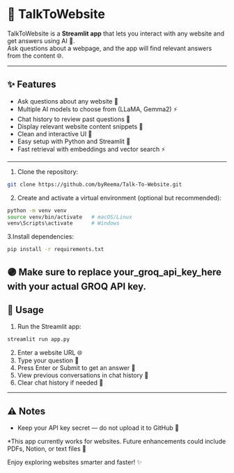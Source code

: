 # 🧠 TalkToWebsite

TalkToWebsite is a **Streamlit app** that lets you interact with any website and get answers using AI 🤖.  
Ask questions about a webpage, and the app will find relevant answers from the content 🌐.

---

## ✨ Features

- Ask questions about any website 📝  
- Multiple AI models to choose from (LLaMA, Gemma2) ⚡️  
- Chat history to review past questions 💬  
- Display relevant website content snippets 📄  
- Clean and interactive UI 🎨  
- Easy setup with Python and Streamlit 🐍  
- Fast retrieval with embeddings and vector search ⚡️

---
1. Clone the repository:

```bash
git clone https://github.com/byReema/Talk-To-Website.git
```

2. Create and activate a virtual environment (optional but recommended):

```bash
python -m venv venv
source venv/bin/activate   # macOS/Linux
venv\Scripts\activate      # Windows
```

3.Install dependencies:

```bash
pip install -r requirements.txt
```
🟣 Make sure to replace your_groq_api_key_here with your actual GROQ API key.
---
## 🏃 Usage

1. Run the Streamlit app:
```bash
streamlit run app.py
```
2. Enter a website URL 🌐
3. Type your question 📝
4. Press Enter or Submit to get an answer 🤖
5. View previous conversations in chat history 💬
6. Clear chat history if needed 🧹

---
## ⚠️ Notes

- Keep your API key secret — do not upload it to GitHub 🔑

*This app currently works for websites. Future enhancements could include PDFs, Notion, or text files 📂

Enjoy exploring websites smarter and faster! ✨
